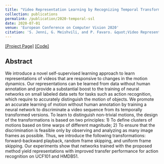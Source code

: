 ```yaml
---
title: "Video Representation Learning by Recognizing Temporal Transformations"
collection: publications
permalink: /publication/2020-temporal-ssl
date: 2020-07-01
venue: 'European Conference on Computer Vision 2020'
citation: 'S. Jenni, G. Meishvili, and P. Favaro. &quot;Video Representation Learning by Recognizing Temporal Transformations.&quot; In <i>ECCV 2020</i>.'
---
```


[[Project Page]](https://sjenni.github.io/temporal-ssl/) [[Code]](https://github.com/sjenni/temporal-ssl) 

## Abstract

We introduce a novel self-supervised learning approach to learn representations of videos that are responsive to changes in the motion dynamics. Our representations can be learned from data without human annotation and provide a substantial boost to the training of neural networks on small labeled data sets for tasks such as action recognition, which require to accurately distinguish the motion of objects.
We promote an accurate learning of motion without human annotation by training a neural network to discriminate a video sequence from its temporally transformed versions. To learn to distinguish non-trivial motions, the design of the transformations is based on two principles: 1) To define clusters of motions based on time warps of different magnitude; 2) To ensure that the discrimination is feasible only by observing and analyzing as many image frames as possible. Thus, we introduce the following transformations: forward-backward playback, random frame skipping, and uniform frame skipping.
Our experiments show that networks trained with the proposed method yield representations with improved transfer performance for action recognition on UCF101 and HMDB51.

